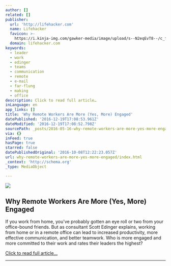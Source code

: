 ```yaml
---
author: []
related: []
publisher:
  url: 'http://lifehacker.com'
  name: Lifehacker
  favicon: >-
    https://i.kinja-img.com/gawker-media/image/upload/s--N2eqEvT8--/c_fill,fl_progressive,g_center,h_80,q_80,w_80/u0939doeuioaqhspkjyc.png
  domain: lifehacker.com
keywords:
  - leader
  - work
  - edinger
  - teams
  - communication
  - remote
  - e-mail
  - far-flung
  - making
  - office
description: Click to read full article…
inLanguage: en
app_links: []
title: 'Why Remote Workers Are More (Yes, More) Engaged'
datePublished: '2016-12-19T17:08:53.961Z'
dateModified: '2016-12-19T17:08:52.798Z'
sourcePath: _posts/2016-05-16-why-remote-workers-are-more-yes-more-engaged.md
via: {}
inFeed: true
hasPage: true
starred: false
datePublishedOriginal: '2016-10-08T12:22:23.057Z'
url: why-remote-workers-are-more-yes-more-engaged/index.html
_context: 'http://schema.org'
_type: MediaObject

---
```

<article style=""><img src="https://s3-us-west-2.amazonaws.com/the-grid-img/p/c81a0d4b391432db51460b071b3adabfcbc3bf8a.jpg" /><h1>Why Remote Workers Are More (Yes, More) Engaged</h1><p>If you work from home, you've probably gotten an eye roll or two from your office-bound friends. But as consultant Scott Edinger explains, working from home or in a remote office can lead to increased productivity, more effective communication, and better teamwork. Who is more engaged and more committed to their work and rates their leaders the highest?</p></article>

[Click to read full article...][0]

---



[0]: http://lifehacker.com/5940580/why-remote-workers-are-more-yes-more-engaged "Click to read full article..."